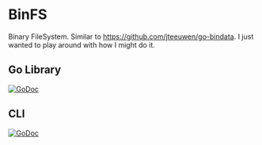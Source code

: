 # BinFS

Binary FileSystem. Similar to https://github.com/jteeuwen/go-bindata. I just
wanted to play around with how I might do it.

## Go Library
[![GoDoc](https://godoc.org/github.com/bhenderson/binfs?status.svg)](https://godoc.org/github.com/bhenderson/binfs)


## CLI
[![GoDoc](https://godoc.org/github.com/bhenderson/binfs/go-binfs?status.svg)](https://godoc.org/github.com/bhenderson/binfs/go-binfs)
